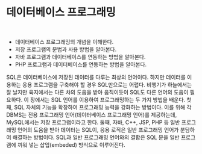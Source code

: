 # 데이터베이스 프로그래밍
<br/>

- 데이터베이스 프로그래밍의 개념을 이해한다.
- 저장 프로그램의 문법과 사용 방법을 알아본다.
- 자바 프로그램과 데이터베이스를 연동하는 방법을 알아본다.
- PHP 프로그램과 데이터베이스를 연동하는 방법을 알아본다.

SQL은 데이터베이스에 저장된 데이터를 다루는 최상의 언어이다. 하지만 데이터를 이용하는 응용 프로그램을 구축해야 할 경우 SQL만으로는 어렵다.
비행기가 하늘에서는 잘 날지만 육지에서는 다른 차의 도움을 받아 움직이듯이 SQL도 다른 언어의 도움이 필요하다.
이 장에서는 SQL 언어를 이용하여 프로그래밍하는 두 가지 방법을 배운다. 첫째, SQL 자체의 기능을 확장하여 프로그래밍 능력을 강화하는 방법이다.
이를 위해 각 DBMS는 전용 프로그래밍 언어(데이터베이스 프로그래밍 언어)를 제공하는데, MySQL에서는 저장 프로그램이라고 한다.
둘째, 자바, C++, JSP, PHP 등 일반 프로그래밍 언어의 도움을 받아 데이터는 SQL이, 응용 로직은 일반 프로그래밍 언어가 분담하여 해결하는 방법이다.
SQL과 일반 프로그래밍 언어와의 결합은 SQL 문을 일반 프로그램에 끼워 넣는 삽입(embeded) 방식으로 이루어진다.